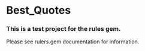 # Best_Quotes

### This is a test project for the rules gem.

Please see rulers.gem documentation for information.
